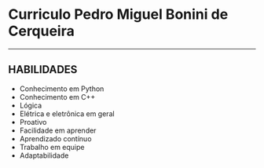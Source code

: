 # Curriculo Pedro Miguel Bonini de Cerqueira
---

## HABILIDADES
- Conhecimento em Python
- Conhecimento em C++
- Lógica
- Elétrica e eletrônica em geral
- Proativo
- Facilidade em aprender
- Aprendizado contínuo
- Trabalho em equipe
- Adaptabilidade